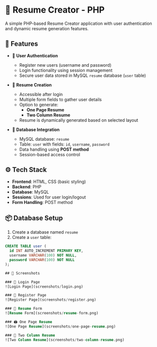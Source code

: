# 📄 Resume Creator - PHP

A simple PHP-based Resume Creator application with user authentication and dynamic resume generation features.

## 🚀 Features

- 🔐 **User Authentication**
  - Register new users (username and password)
  - Login functionality using session management
  - Secure user data stored in MySQL `resume` database (`user` table)

- 📝 **Resume Creation**
  - Accessible after login
  - Multiple form fields to gather user details
  - Option to generate:
    - **One Page Resume**
    - **Two Column Resume**
  - Resume is dynamically generated based on selected layout

- 💾 **Database Integration**
  - MySQL database: `resume`
  - Table: `user` with fields: `id`, `username`, `password`
  - Data handling using **POST method**
  - Session-based access control
 
## ⚙️ Tech Stack

- **Frontend**: HTML, CSS (basic styling)
- **Backend**: PHP
- **Database**: MySQL
- **Sessions**: Used for user login/logout
- **Form Handling**: POST method

## 📦 Database Setup

1. Create a database named `resume`
2. Create a `user` table:
```sql
CREATE TABLE user (
  id INT AUTO_INCREMENT PRIMARY KEY,
  username VARCHAR(100) NOT NULL,
  password VARCHAR(100) NOT NULL
);

## 📸 Screenshots

### 🔐 Login Page
![Login Page](screenshots/login.png)

### 🧾 Register Page
![Register Page](screenshots/register.png)

### 📝 Resume Form
![Resume Form](screenshots/resume-form.png)

### 🖨️ One Page Resume
![One Page Resume](screenshots/one-page-resume.png)

### 📰 Two Column Resume
![Two Column Resume](screenshots/two-column-resume.png)
